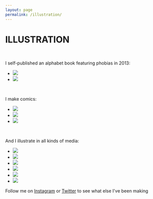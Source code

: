 ```yaml
---
layout: page
permalink: /illustration/
---
```


<h1 class="page-heading">ILLUSTRATION</h1>

<br>
<p>I self-published an alphabet book featuring phobias in 2013:</p>

<ul class="pic">
	<li class="exp"><img src="/img/abc-cover.jpg" /></li>
	<li class="exp"><img src="/img/abc-n.jpg" /></li>
</ul>

<br>
<p>I make comics:</p>

<ul class="pic">
	<li class="exp"><img src="/img/sp1.png" /></li>
	<li class="exp"><img src="/img/pokemom.png" /></li>
	<li class="exp"><img src="/img/iris.png" /></li>
</ul>

<br>
<p>And I illustrate in all kinds of media:</p>

<ul class="pic">
	<li class="exp"><img src="http://68.media.tumblr.com/4cc785754ffa28ba47c813a8a13e7517/tumblr_nlhsx8YAYz1qemft7o1_500.png" /></li>
	<li class="exp"><img src="https://scontent-ord5-2.xx.fbcdn.net/v/t39.30808-6/279772586_10224255583288760_5953758915037258528_n.jpg?_nc_cat=102&ccb=1-7&_nc_sid=174925&_nc_ohc=T2cRus4BihQAX8pBHj8&_nc_ht=scontent-ord5-2.xx&oh=00_AfB6JnooD1N4utiA-x9XviMVzdMariNoe_FgDVQcIKAMWA&oe=648D6F85" /></li>
	<li class="exp"><img src="/img/charles.png" /></li>
	<li class="exp"><img src="https://68.media.tumblr.com/a1fb628f48f9b509935b0de1e0b3b9d7/tumblr_nwfv9lTBU31qemft7o1_500.gif" /></li>
	<li class="exp"><img src="/img/AveChile.png" /></li>
	<li class="exp"><img src="/img/reflect.png" /></li>
	
</ul>

<p>Follow me on <a href="https://instagram.com/cattheless">Instagram</a> or <a href="https://twitter.com/cattheless">Twitter</a> to see what else I've been making</p>
